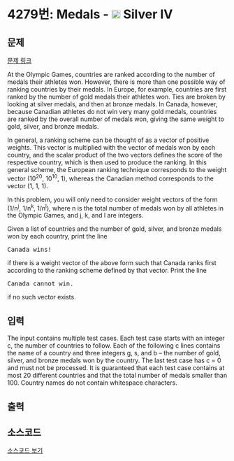 # 4279번: Medals - <img src="https://static.solved.ac/tier_small/7.svg" style="height:20px" /> Silver IV

<!-- performance -->

<!-- 문제 제출 후 깃허브에 푸시를 했을 때 제출한 코드의 성능이 입력될 공간입니다.-->

<!-- end -->

## 문제

[문제 링크](https://boj.kr/4279)


<p>At the Olympic Games, countries are ranked according to the number of medals their athletes won. However, there is more than one possible way of ranking countries by their medals. In Europe, for example, countries are first ranked by the number of gold medals their athletes won. Ties are broken by looking at silver medals, and then at bronze medals. In Canada, however, because Canadian athletes do not win very many gold medals, countries are ranked by the overall number of medals won, giving the same weight to gold, silver, and bronze medals.&nbsp;</p>

<p>In general, a ranking scheme can be thought of as a vector of positive weights. This vector is multiplied with the vector of medals won by each country, and the scalar product of the two vectors defines the score of the respective country, which is then used to produce the ranking. In this general scheme, the European ranking technique corresponds to the weight vector (10<sup>20</sup>, 10<sup>10</sup>, 1), whereas the Canadian method corresponds to the vector (1, 1, 1).&nbsp;</p>

<p>In this problem, you will only need to consider weight vectors of the form (1/n<sup>j</sup>, 1/n<sup>k</sup>, 1/n<sup>l</sup>), where n is the total number of medals won by all athletes in the Olympic Games, and j, k, and l are integers.&nbsp;</p>

<p>Given a list of countries and the number of gold, silver, and bronze medals won by each country, print the line</p>

<pre>Canada wins!</pre>

<p>if there is a weight vector of the above form such that Canada ranks first according to the ranking scheme defined by that vector. Print the line</p>

<pre>Canada cannot win.</pre>

<p>if no such vector exists.&nbsp;</p>



## 입력


<p>The input contains multiple test cases. Each test case starts with an integer c, the number of countries to follow. Each of the following c lines contains the name of a country and three integers g, s, and b – the number of gold, silver, and bronze medals won by the country. The last test case has c = 0 and must not be processed. It is guaranteed that each test case contains at most 20 different countries and that the total number of medals smaller than 100. Country names do not contain whitespace characters.&nbsp;</p>



## 출력





## 소스코드

[소스코드 보기](Medals.cpp)